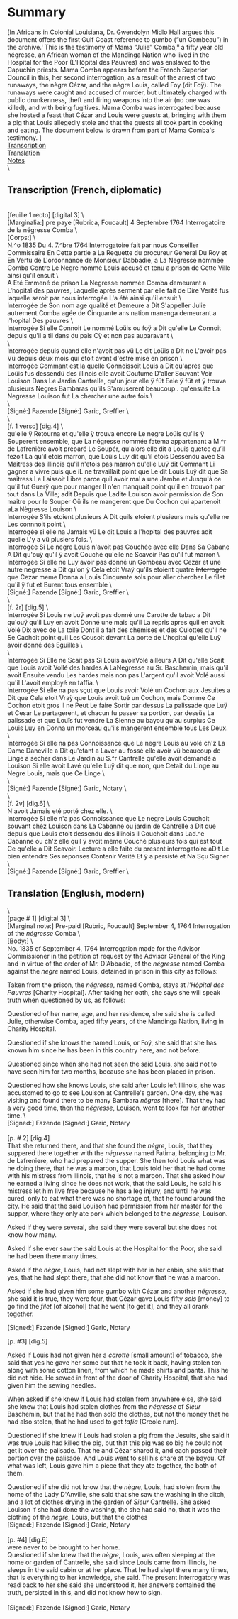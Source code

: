 # Summary  
[In Africans in Colonial Louisiana, Dr. Gwendolyn Midlo Hall argues this document offers the first Gulf Coast reference to gumbo (“un Gombeau”) in the archive.ⁱ This is the testimony of Mama “Julie” Comba,ⁱⁱ a fifty year old négresse, an African woman of the Mandinga Nation who lived in the Hospital for the Poor (L'Hôpital des Pauvres) and was enslaved to the Capuchin priests. Mama Comba appears before the French Superior Council in this, her second interrogation, as a result of the arrest of two runaways, the nègre Cézar, and the nègre Louis, called Foy (dit Foÿ). The runaways were caught and accused of murder, but ultimately charged with public drunkenness, theft and firing weapons into the air (no one was killed), and with being fugitives. Mama Comba was interrogated because she hosted a feast that Cézar and Louis were guests at, bringing with them a pig that Louis allegedly stole and that the guests all took part in cooking and eating. The document below is drawn from part of Mama Comba's testimony.
]
\
[Transcription](#transcription-(French,-diplomatic))  
[Translation](#translation-(English,-modern))  
[Notes](#notes)  
\
## Transcription (French, diplomatic)
\
[feuille 1 recto] [digital 3]
\  
[Marginalia:] pre paye
[Rubrica, Foucault]
4 Septembre 1764
Interrogatoire
de la négresse 
Comba
\  
[Corps:] 
\  
N.^o 1835 Du 4. 7.^bre 1764
Interrogatoire fait par nous Conseiller Commissaire 
En Cette partie a La Requette du procureur General 
Du Roy et En Vertu de L'ordonnance de Monsieur
Dabbadie, a La Negresse nommée Comba Contre
Le Negre nommé Louis accusé et tenu a prison
de Cette Ville ainsi qu'il ensuit 
\  
A Eté Emmené de prison La Negresse nommée
Comba demeurant a L'hopital des pauvres, 
Laquelle après serment par elle fait de Dire
Verité fus laquelle seroit par nous interrogée 
L'a été ainsi qu'il ensuit
\  
Interrogée de Son nom age qualité et Demeure 
a Dit S'appeller Julie autrement Comba agée
de Cinquante ans nation manenga
demeurant a 
l'hopital Des pauvres
\  
Interrogée Si elle Connoit Le nommé Loüis ou foÿ
a Dit qu'elle Le Connoit depuis qu'il a til dans du
pais Cÿ et non pas auparavant 
\  
\  
Interrogée depuis quand elle n'avoit pas vü Le dit
Loüis
a Dit ne L'avoir pas Vü depuis deux mois qui etoit
avant d'estre mise en prison
\  
Interrogée Commant est la quelle Connoissoit Louis
a Dit qu'après que Loüis fus dessendü des illinois
elle avoit Coutume D'aller Souvant Voir Louison
Dans Le Jardin Cantrelle, qu'un jour elle ÿ füt
Eele ÿ füt et ÿ trouva plusieurs Negres Bambaras
qu'ils S'amuserent beaucoup.. qu'ensuite La
Negresse Louison fut La chercher une autre fois
\  
\  
[Signé:] Fazende     [Signé:] Garic, Greffier
\  
\  
[f. 1 verso] [dig.4]
\  
qu'elle ÿ Retourna et qu'elle ÿ trouva encore Le negre
Loüis qu'ils ÿ Souperent ensemble, que La négresse
nommée fatema appartenant a M.^r de Lafrenière avoit
preparé Le Soupér, qu'alors elle dit a Louis quetce qu’il
fezoit  La qu'il etois marron, que Loüis Luy dit 
qu'il etois Dessendu avec Sa Maitress des illinois
qu'il n'etois pas marron qu'elle Luÿ dit Commant 
Li gagner a vivre puis que iL ne travaillait point 
que Le dit Louis Luÿ dit que Sa maitress Le 
Laissoit Libre parce quil avoir mal a une Jambe
et Jusqu'à ce qu'il fut Guerÿ que pour manger 
Il n'en manquait point qu'il en trouvoit par tout
dans La Ville; adit Depuis que Ladite Louison
avoir permission de Son maitre pour le Souper 
Oü ils ne mangerent que Du Cochon qui apartenoit 
aLa Nègresse Louison
\  
Interrogée S'ils etoient plusieurs 
A Dit quils etoient plusieurs mais qu'elle ne Les
connnoit point
\  
Interrogée si elle na Jamais vü Le dit Louis a l'hopital
des pauvres
adit quelle L'y a vü plusiers fois.
\  
Interrogée Si Le negre Louis n'avoit pas Couchée avec 
elle Dans Sa Cabane 
A Dit qu'ouÿ qu'il ÿ avoit Couché qu'elle ne Scavoir Pas qu'il fut marron
\  
Interrogée Si elle ne Luy avoir pas donné un Gombeau 
avec Cezar et une autre negresse
a Dit qu'on ÿ Cela etoit Vraÿ qu'ils etoient quatre 
~~Interrogée~~ que Cezar meme Donna a Louis Cinquante
sols pour aller chercher Le filet qu'il ÿ fut et 
Burent tous ensemble
\  
[Signé:] Fazende     [Signé:] Garic, Greffier
\  
\  
[f. 2r] [dig.5]
\  
Interrogée Si Louis ne Luÿ avoit pas donné une
Carotte de tabac 
a Dit qu'ouÿ qu'il Luy en avoit Donné une mais
qu'il La repris apres quil en avoit Volé Dix
avec de La toile Dont il a fait des chemises et des Culottes
qu'il ne Se Cachoit point quil Les Cousoit devant
La porte de L'hopital qu'elle Luÿ avoir donné des 
Eguilles 
\  
\  
Interrogée Si Elle ne Scait pas Si Louis avoirVolé 
ailleurs 
A Dit qu'elle Scait que Louis avoit Vollé des hardes 
A LaNegresse au Sr. Baschemin, mais qu'il avoit Ensuite vendu Les hardes mais non pas L'argent
qu'il avoit Volé aussi qu'il L'avoit employé en 
taffia.
\  
Interrogée Si elle na pas sçut que Louis avoir Volé un Cochon aux Jesuites
a Dit que Cela etoit Vraÿ que Louis avoit tué un
Cochon, mais Comme Ce Cochon etoit gros il ne 
Peut Le faire Sortir par dessus La palissade
que Luÿ et Cesar Le partagerent, et chacun
fu passer sa portion, par dessüs La palissade
et que Louïs fut vendre La Sienne au bayou
qu'au surplus Ce Louis Luy en Donna un
morceau qu'ils mangerent ensemble tous Les 
Deux. 
\  
Interrogée Si elle na pas Connoissance que Le negre Louis
au volé ch'z La Dame Daneville 
a Dit qu'etant a Laver au fossé elle avoir vü
beaucoup de Linge a secher dans Le Jardin au S.^r 
Cantrelle qu'elle avoit demandé a Louison
Si elle avoit Lavé qu'elle Luÿ dit que non, que
Cetait du Linge au Negre Louis, mais que Ce Linge
\  
\  
[Signé:] Fazende     [Signé:] Garic, Notary
\  
\  
[f. 2v] [dig.6]
\  
N'avoit Jamais eté porté chez elle.
\  
Interrogée Si elle n'a pas Connoissance que Le negre
Louis Couchoit souvant chéz Louison dans La
Cabanne ou jardin de Cantrelle
a Dit que depuis que Louis etoit dessendu des illinois
il Couchoit dans Lad.^e Cabanne ou ch'z elle
quil ÿ avoit même Couché plusieurs fois
qui est tout Ce qu'elle a Dit Scavoir.
Lecture a elle faite du present interrogatoire 
aDit Le bien entendre Ses reponses Contenir Verité
Et ÿ a persisté et Na Sçu Signer
\   
[Signé:] Fazende     [Signé:] Garic, Greffier
\  
## Translation (Englush, modern)
\  
[page # 1] [digital 3]
\  
[Marginal note:]  Pre-paid
[Rubric, Foucault]
September 4, 1764
Interrogation 
of the *négresse* 
Comba
\  
[Body:] 
\  
No. 1835 of September 4, 1764
Interrogation made for the Advisor 
Commissioner 
in the petition of request by the Advisor 
General 
of the King and in virtue of the order of Mr. 
D'Abbadie, of the *négresse* named Comba against 
the *nègre* named Louis, detained in prison
in this city as follows:

Taken from the prison, the *négresse*, named
Comba, stays at *l'Hôpital des Pauvres* [Charity Hospital]. 
After taking her oath, she says she will speak
truth when questioned by us, as follows:

Questioned of her name, age, and her residence,
she said she is called Julie, otherwise Comba, aged fifty years, of the Mandinga Nation, 
living in 
Charity Hospital. 

Questioned if she knows the named Louis, or Foÿ,
she said that she has known him since he has been in this
country here, and not before.

Questioned since when she had not seen the said
Louis,
she said not to have seen him for two months, 
because she has been placed in prison.

Questioned how she knows Louis,
she said after Louis left Illinois,
she was accustomed to go to see Louison 
at Cantrelle's garden. One day,
she was visiting and found there to be many Bambara *nègres* [there].
That they had a very good time, then the
*négresse*, Louison, went to look for her another time.
\            
[Signed:] Fazende     [Signed:] Garic, Notary
\
\
[p. # 2] [dig.4] 
\
That she returned there, and that she found the *nègre*,
Louis, that they suppered there together with the *négresse* 
named Fatima, belonging to Mr. de Lafreniere, who had
prepared the supper. She then told Louis what was he doing there, that he was a maroon, that Louis told her 
that he had come with his mistress from Illinois, that he is not a maroon. That she asked how
he earned a living since he does not work,
that the said Louis, he said his mistress
let him live free because he has a leg injury, 
and until he was cured, only to eat
what there was no shortage of, that he found around the city. He said that the said Louison
had permission from her master for the supper,
where they only ate pork which 
belonged
to the *négresse*, Louison.

Asked if they were several,
she said they were several but she 
does not know how many.

Asked if she ever saw the said Louis at the Hospital
for the Poor,
she said he had been there many times.

Asked if the *nègre*, Louis, had not slept with 
her in her cabin,
she said that yes, that he had slept there, that she did not know
that he was a maroon.

Asked if she had given him some 
gumbo
with Cézar and another *négresse*,
she said it is true, they were four,
that Cézar gave Louis fifty 
*sols* [money] to go find the *filet* [of alcohol] that he went [to get it], and
they all drank together.
        
[Signed:] Fazende     [Signed:] Garic, Notary


[p. #3] [dig.5]

Asked if Louis had not given her a *carotte* [small amount] of tobacco,
she said that yes he gave her some but
that he took it back, having stolen ten
along with some cotton linen, from which he made shirts and pants. 
This he did not hide. He sewed in front
of the door of Charity Hospital, that she had given him the 
sewing needles.

When asked if she knew if Louis had stolen from 
anywhere else,
she said she knew that Louis had stolen clothes
from the *négresse* of *Sieur* Baschemin, but that he had then sold the clothes, but not the money that he had also stolen, that he had used to get
*tafia* [Creole rum].


Questioned if she knew if Louis had stolen 
a pig from the Jesuits, she said it was true Louis had killed the 
pig, but that this pig was so big he could 
not get it over the palisade.
That he and Cézar shared it, and each 
passed their portion over the palisade.
And Louis went to sell his share at the bayou. 
Of what was left, Louis gave him a 
piece that they ate together, the
both of them.

Questioned if she did not know that the *nègre*, Louis,
had stolen from the home of the Lady D'Anville,
she said that she saw the washing in the ditch,
and a lot of clothes drying in the garden of *Sieur*
Cantrelle. She asked Louison
if she had done the washing, the she had said no, that
it was the clothing of the *nègre*, Louis, but that the clothes
\
[Signed:] Fazende      [Signed:] Garic, Notary
\
\
[p. #4] [dig.6]
\
were never to be brought to her home.
\
Questioned if she knew that the *nègre*,
Louis, was often sleeping at the 
home or garden of Cantrelle,
she said since Louis came from Illinois,
he sleeps in the said cabin or at 
her place.
That he had slept there many times,
that is everything to her knowledge, she said.
The present interrogatory was read back to her
she said she understood it, her answers contained the truth,
persisted in this, and did not know how to sign.
\
\
[Signed:] Fazende     [Signed:] Garic, Notary
